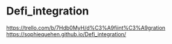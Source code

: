 # Defi_integration
https://trello.com/b/7Hdb0MyH/d%C3%A9fiint%C3%A9gration
https://sophiequehen.github.io/Defi_integration/
